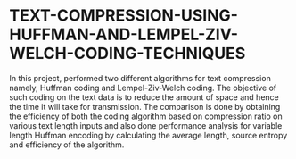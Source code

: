 # TEXT-COMPRESSION-USING-HUFFMAN-AND-LEMPEL-ZIV-WELCH-CODING-TECHNIQUES

In this project, performed two different algorithms for text compression namely, Huffman coding and Lempel-Ziv-Welch coding. The objective of such coding on the text data is to reduce the amount of space and hence the time it will take for transmission. The comparison is done by obtaining the efficiency of both the coding algorithm based on compression ratio on various text length inputs and also done performance analysis for variable length Huffman encoding by calculating the average length, source entropy and efficiency of the algorithm.
